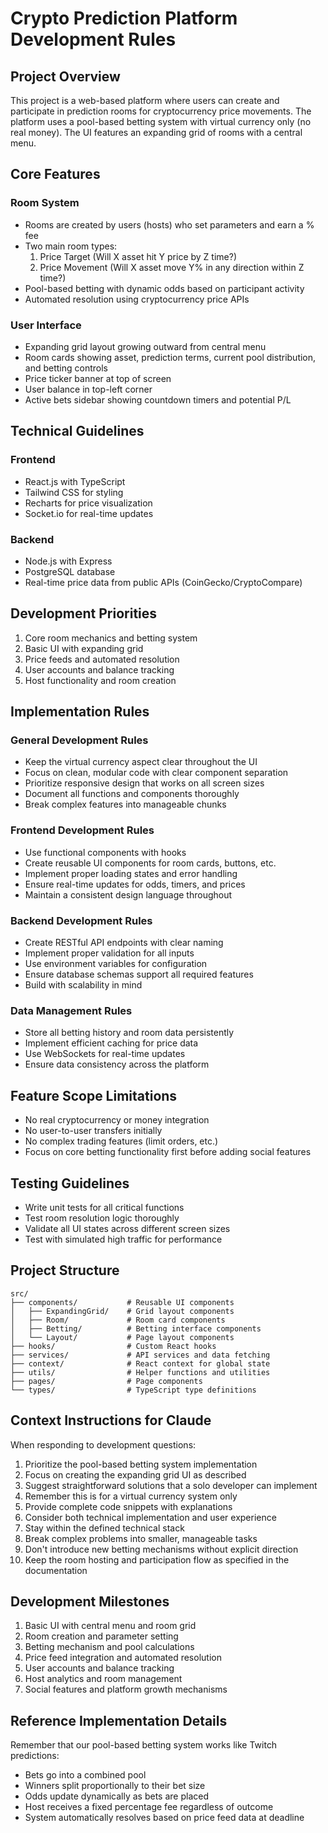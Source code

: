 # Crypto Prediction Platform Development Rules

## Project Overview

This project is a web-based platform where users can create and participate in prediction rooms for cryptocurrency price movements. The platform uses a pool-based betting system with virtual currency only (no real money). The UI features an expanding grid of rooms with a central menu.

## Core Features

### Room System

- Rooms are created by users (hosts) who set parameters and earn a % fee
- Two main room types:
  1. Price Target (Will X asset hit Y price by Z time?)
  2. Price Movement (Will X asset move Y% in any direction within Z time?)
- Pool-based betting with dynamic odds based on participant activity
- Automated resolution using cryptocurrency price APIs

### User Interface

- Expanding grid layout growing outward from central menu
- Room cards showing asset, prediction terms, current pool distribution, and betting controls
- Price ticker banner at top of screen
- User balance in top-left corner
- Active bets sidebar showing countdown timers and potential P/L

## Technical Guidelines

### Frontend

- React.js with TypeScript
- Tailwind CSS for styling
- Recharts for price visualization
- Socket.io for real-time updates

### Backend

- Node.js with Express
- PostgreSQL database
- Real-time price data from public APIs (CoinGecko/CryptoCompare)

## Development Priorities

1. Core room mechanics and betting system
2. Basic UI with expanding grid
3. Price feeds and automated resolution
4. User accounts and balance tracking
5. Host functionality and room creation

## Implementation Rules

### General Development Rules

- Keep the virtual currency aspect clear throughout the UI
- Focus on clean, modular code with clear component separation
- Prioritize responsive design that works on all screen sizes
- Document all functions and components thoroughly
- Break complex features into manageable chunks

### Frontend Development Rules

- Use functional components with hooks
- Create reusable UI components for room cards, buttons, etc.
- Implement proper loading states and error handling
- Ensure real-time updates for odds, timers, and prices
- Maintain a consistent design language throughout

### Backend Development Rules

- Create RESTful API endpoints with clear naming
- Implement proper validation for all inputs
- Use environment variables for configuration
- Ensure database schemas support all required features
- Build with scalability in mind

### Data Management Rules

- Store all betting history and room data persistently
- Implement efficient caching for price data
- Use WebSockets for real-time updates
- Ensure data consistency across the platform

## Feature Scope Limitations

- No real cryptocurrency or money integration
- No user-to-user transfers initially
- No complex trading features (limit orders, etc.)
- Focus on core betting functionality first before adding social features

## Testing Guidelines

- Write unit tests for all critical functions
- Test room resolution logic thoroughly
- Validate all UI states across different screen sizes
- Test with simulated high traffic for performance

## Project Structure

```
src/
├── components/           # Reusable UI components
│   ├── ExpandingGrid/    # Grid layout components
│   ├── Room/             # Room card components
│   ├── Betting/          # Betting interface components
│   └── Layout/           # Page layout components
├── hooks/                # Custom React hooks
├── services/             # API services and data fetching
├── context/              # React context for global state
├── utils/                # Helper functions and utilities
├── pages/                # Page components
└── types/                # TypeScript type definitions
```

## Context Instructions for Claude

When responding to development questions:

1. Prioritize the pool-based betting system implementation
2. Focus on creating the expanding grid UI as described
3. Suggest straightforward solutions that a solo developer can implement
4. Remember this is for a virtual currency system only
5. Provide complete code snippets with explanations
6. Consider both technical implementation and user experience
7. Stay within the defined technical stack
8. Break complex problems into smaller, manageable tasks
9. Don't introduce new betting mechanisms without explicit direction
10. Keep the room hosting and participation flow as specified in the documentation

## Development Milestones

1. Basic UI with central menu and room grid
2. Room creation and parameter setting
3. Betting mechanism and pool calculations
4. Price feed integration and automated resolution
5. User accounts and balance tracking
6. Host analytics and room management
7. Social features and platform growth mechanisms

## Reference Implementation Details

Remember that our pool-based betting system works like Twitch predictions:

- Bets go into a combined pool
- Winners split proportionally to their bet size
- Odds update dynamically as bets are placed
- Host receives a fixed percentage fee regardless of outcome
- System automatically resolves based on price feed data at deadline
